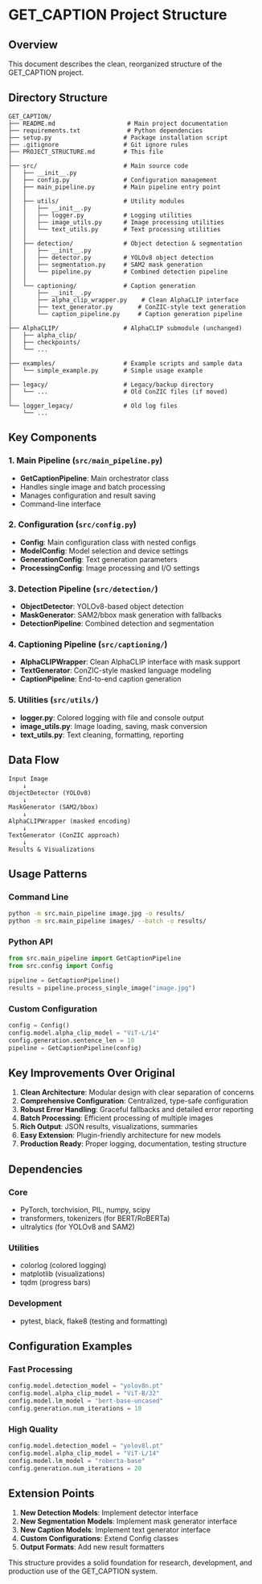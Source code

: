 # GET_CAPTION Project Structure

## Overview
This document describes the clean, reorganized structure of the GET_CAPTION project.

## Directory Structure

```
GET_CAPTION/
├── README.md                    # Main project documentation
├── requirements.txt             # Python dependencies
├── setup.py                    # Package installation script
├── .gitignore                  # Git ignore rules
├── PROJECT_STRUCTURE.md        # This file
│
├── src/                        # Main source code
│   ├── __init__.py
│   ├── config.py               # Configuration management
│   ├── main_pipeline.py        # Main pipeline entry point
│   │
│   ├── utils/                  # Utility modules
│   │   ├── __init__.py
│   │   ├── logger.py           # Logging utilities
│   │   ├── image_utils.py      # Image processing utilities
│   │   └── text_utils.py       # Text processing utilities
│   │
│   ├── detection/              # Object detection & segmentation
│   │   ├── __init__.py
│   │   ├── detector.py         # YOLOv8 object detection
│   │   ├── segmentation.py     # SAM2 mask generation
│   │   └── pipeline.py         # Combined detection pipeline
│   │
│   └── captioning/             # Caption generation
│       ├── __init__.py
│       ├── alpha_clip_wrapper.py    # Clean AlphaCLIP interface
│       ├── text_generator.py       # ConZIC-style text generation
│       └── caption_pipeline.py     # Caption generation pipeline
│
├── AlphaCLIP/                  # AlphaCLIP submodule (unchanged)
│   ├── alpha_clip/
│   ├── checkpoints/
│   └── ...
│
├── examples/                   # Example scripts and sample data
│   └── simple_example.py       # Simple usage example
│
├── legacy/                     # Legacy/backup directory
│   └── ...                     # Old ConZIC files (if moved)
│
└── logger_legacy/              # Old log files
    └── ...
```

## Key Components

### 1. Main Pipeline (`src/main_pipeline.py`)
- **GetCaptionPipeline**: Main orchestrator class
- Handles single image and batch processing
- Manages configuration and result saving
- Command-line interface

### 2. Configuration (`src/config.py`)
- **Config**: Main configuration class with nested configs
- **ModelConfig**: Model selection and device settings
- **GenerationConfig**: Text generation parameters
- **ProcessingConfig**: Image processing and I/O settings

### 3. Detection Pipeline (`src/detection/`)
- **ObjectDetector**: YOLOv8-based object detection
- **MaskGenerator**: SAM2/bbox mask generation with fallbacks
- **DetectionPipeline**: Combined detection and segmentation

### 4. Captioning Pipeline (`src/captioning/`)
- **AlphaCLIPWrapper**: Clean AlphaCLIP interface with mask support
- **TextGenerator**: ConZIC-style masked language modeling
- **CaptionPipeline**: End-to-end caption generation

### 5. Utilities (`src/utils/`)
- **logger.py**: Colored logging with file and console output
- **image_utils.py**: Image loading, saving, mask conversion
- **text_utils.py**: Text cleaning, formatting, reporting

## Data Flow

```
Input Image
    ↓
ObjectDetector (YOLOv8)
    ↓
MaskGenerator (SAM2/bbox)
    ↓
AlphaCLIPWrapper (masked encoding)
    ↓
TextGenerator (ConZIC approach)
    ↓
Results & Visualizations
```

## Usage Patterns

### Command Line
```bash
python -m src.main_pipeline image.jpg -o results/
python -m src.main_pipeline images/ --batch -o results/
```

### Python API
```python
from src.main_pipeline import GetCaptionPipeline
from src.config import Config

pipeline = GetCaptionPipeline()
results = pipeline.process_single_image("image.jpg")
```

### Custom Configuration
```python
config = Config()
config.model.alpha_clip_model = "ViT-L/14"
config.generation.sentence_len = 10
pipeline = GetCaptionPipeline(config)
```

## Key Improvements Over Original

1. **Clean Architecture**: Modular design with clear separation of concerns
2. **Comprehensive Configuration**: Centralized, type-safe configuration
3. **Robust Error Handling**: Graceful fallbacks and detailed error reporting
4. **Batch Processing**: Efficient processing of multiple images
5. **Rich Output**: JSON results, visualizations, summaries
6. **Easy Extension**: Plugin-friendly architecture for new models
7. **Production Ready**: Proper logging, documentation, testing structure

## Dependencies

### Core
- PyTorch, torchvision, PIL, numpy, scipy
- transformers, tokenizers (for BERT/RoBERTa)
- ultralytics (for YOLOv8 and SAM2)

### Utilities  
- colorlog (colored logging)
- matplotlib (visualizations)
- tqdm (progress bars)

### Development
- pytest, black, flake8 (testing and formatting)

## Configuration Examples

### Fast Processing
```python
config.model.detection_model = "yolov8n.pt"
config.model.alpha_clip_model = "ViT-B/32"  
config.model.lm_model = "bert-base-uncased"
config.generation.num_iterations = 10
```

### High Quality
```python
config.model.detection_model = "yolov8l.pt"
config.model.alpha_clip_model = "ViT-L/14"
config.model.lm_model = "roberta-base"
config.generation.num_iterations = 20
```

## Extension Points

1. **New Detection Models**: Implement detector interface
2. **New Segmentation Models**: Implement mask generator interface  
3. **New Caption Models**: Implement text generator interface
4. **Custom Configurations**: Extend Config classes
5. **Output Formats**: Add new result formatters

This structure provides a solid foundation for research, development, and production use of the GET_CAPTION system.
